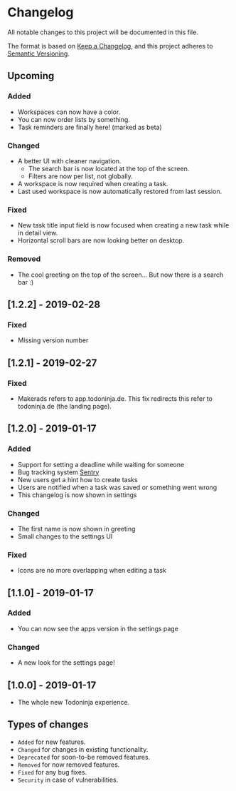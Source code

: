# Changelog
All notable changes to this project will be documented in this file.

The format is based on [Keep a Changelog](https://keepachangelog.com/en/1.0.0/),
and this project adheres to [Semantic Versioning](https://semver.org/spec/v2.0.0.html).

## Upcoming
### Added
 - Workspaces can now have a color.
 - You can now order lists by something.
 - Task reminders are finally here! (marked as beta)
### Changed
 - A better UI with cleaner navigation.
   - The search bar is now located at the top of the screen.
   - Filters are now per list, not globally.
 - A workspace is now required when creating a task.
 - Last used workspace is now automatically restored from last session.
### Fixed
 - New task title input field is now focused when creating a new task while in detail view.
 - Horizontal scroll bars are now looking better on desktop.
### Removed
 - The cool greeting on the top of the screen... But now there is a search bar :)

## [1.2.2] - 2019-02-28
### Fixed
 - Missing version number

## [1.2.1] - 2019-02-27
### Fixed
 - Makerads refers to app.todoninja.de. This fix redirects this refer to todoninja.de (the landing page).

## [1.2.0] - 2019-01-17
### Added
 - Support for setting a deadline while waiting for someone
 - Bug tracking system [Sentry](https://sentry.io)
 - New users get a hint how to create tasks
 - Users are notified when a task was saved or something went wrong
 - This changelog is now shown in settings
 
### Changed
 - The first name is now shown in greeting
 - Small changes to the settings UI

### Fixed
 - Icons are no more overlapping when editing a task

## [1.1.0] - 2019-01-17
### Added
 - You can now see the apps version in the settings page
### Changed
 - A new look for the settings page!

## [1.0.0] - 2019-01-17
 - The whole new Todoninja experience.

## Types of changes
 - `Added` for new features.
 - `Changed` for changes in existing functionality.
 - `Deprecated` for soon-to-be removed features.
 - `Removed` for now removed features.
 - `Fixed` for any bug fixes.
 - `Security` in case of vulnerabilities.
